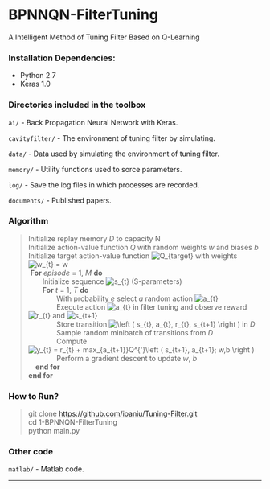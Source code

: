 
# BPNNQN-FilterTuning

A Intelligent Method of Tuning Filter Based on Q-Learning

### Installation Dependencies:
* Python 2.7
* Keras 1.0

### Directories included in the toolbox

`ai/`   - Back Propagation Neural Network with Keras.

`cavityfilter/`  - The environment of tuning filter by simulating. 

`data/`  - Data used by simulating the environment of tuning filter.

`memory/`  - Utility functions used to sorce parameters.

`log/` - Save the log files in which processes are recorded.

`documents/` - Published papers.


### Algorithm 

>
> Initialize replay memory *D* to capacity N  
> Initialize action-value function *Q* with random weights *w* and biases *b*  
>  Initialize target action-value function <img src="https://latex.codecogs.com/gif.latex?Q_{target}" title="Q_{target}" /> with weights <img src="https://latex.codecogs.com/gif.latex?w_{t}&space;=&space;w" title="w_{t} = w" />  
>  **For** *episode* = 1, *M* **do**  
>  &emsp;&emsp;Initialize sequence <img src="https://latex.codecogs.com/gif.latex?s_{t}" title="s_{t}" /> (S-parameters)  
>  &emsp;&emsp;**For** *t* = 1, *T* **do**  
>  &emsp;&emsp;&emsp;&emsp;With probability *e* select *a* random action <img src="https://latex.codecogs.com/gif.latex?a_{t}" title="a_{t}" />  
>  &emsp;&emsp;&emsp;&emsp;Execute action <img src="https://latex.codecogs.com/gif.latex?a_{t}" title="a_{t}" /> in filter tuning and observe reward <img src="https://latex.codecogs.com/gif.latex?r_{t}" title="r_{t}" /> and <img src="https://latex.codecogs.com/gif.latex?s_{t&plus;1}" title="s_{t+1}" />  
>  &emsp;&emsp;&emsp;&emsp;Store transition <img src="https://latex.codecogs.com/gif.latex?\left&space;(&space;s_{t},&space;a_{t},&space;r_{t},&space;s_{t&plus;1}&space;\right&space;)" title="\left ( s_{t}, a_{t}, r_{t}, s_{t+1} \right )" /> in *D*  
>  &emsp;&emsp;&emsp;&emsp;Sample random minibatch of transitions from *D*  
>  &emsp;&emsp;&emsp;&emsp;Compute <img src="https://latex.codecogs.com/gif.latex?y_{t}&space;=&space;r_{t}&space;&plus;&space;max_{a_{t&plus;1}}Q^{'}\left&space;(&space;s_{t&plus;1},&space;a_{t&plus;1};&space;w,b&space;\right&space;)" title="y_{t} = r_{t} + max_{a_{t+1}}Q^{'}\left ( s_{t+1}, a_{t+1}; w,b \right )" />  
>  &emsp;&emsp;&emsp;&emsp;Perform a gradient descent to update *w*, *b*  
>  &emsp;**end for**  
>  **end for**


### How to Run?

> git clone https://github.com/ioaniu/Tuning-Filter.git  
> cd 1-BPNNQN-FilterTuning  
> python main.py


### Other code
`matlab/`   - Matlab code.

---

